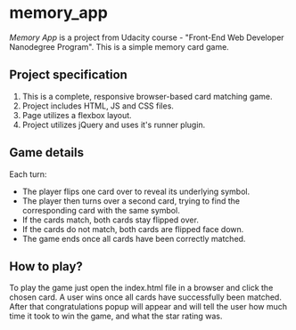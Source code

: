 # memory_app
_Memory App_ is a project from Udacity course - "Front-End Web Developer Nanodegree Program". This is a simple memory card game.

## Project specification
1. This is a complete, responsive browser-based card matching game.
2. Project includes HTML, JS and CSS files.
3. Page utilizes a flexbox layout.
4. Project utilizes jQuery and uses it's runner plugin.

## Game details
Each turn:
* The player flips one card over to reveal its underlying symbol.
* The player then turns over a second card, trying to find the corresponding card with the same symbol.
* If the cards match, both cards stay flipped over.
* If the cards do not match, both cards are flipped face down.
* The game ends once all cards have been correctly matched.

## How to play?
To play the game just open the index.html file in a browser and click the chosen card. A user wins once all cards have successfully been matched. After that congratulations popup will appear and will tell the user how much time it took to win the game, and what the star rating was.

